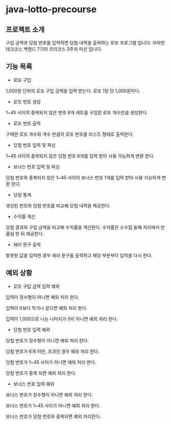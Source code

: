 # java-lotto-precourse
## 프로젝트 소개
구입 금액과 당첨 번호를 입력하면 당첨 내역을 출력하는 로또 프로그램 입니다. 
우아한 테크코스 백엔드 7기의 프리코스 3주차 미션 입니다.
## 기능 목록
- 로또 구입

1,000원 단위의 로또 구입 금액을 입력 받는다. 로또 1장 당 1,000원이다.

- 로또 번호 생성

1~45 사이의 중복되지 않은 번호 6개 세트를 구입한 로또 개수만큼 생성한다.

- 로또 번호 출력

구매한 로또 개수와 개수 만큼의 로또 번호를 리스트 형태로 출력한다.

- 당첨 번호 입력 및 파싱

1~45 사이의 중복되지 않은 당첨 번호 6개를 입력 받아 사용 가능하게 변환 한다.

- 보너스 번호 입력 및 파싱

당첨 번호와 중복되지 않은 1~45 사이의 보너스 번호 1개를 입력 받아 사용 가능하게 변환 한다.

- 당첨 통계

생성된 번호와 당첨 번호를 비교해 당첨 내역을 제공한다.

- 수익률 계산

당첨 결과와 구입 금액을 비교해 수익률을 계산한다. 수익률은 소수점 둘째 자리에서 반올림 한 뒤 제공한다.

- 에러 문구 출력

잘못된 값을 입력한 경우 에러 문구를 출력하고 해당 부분부터 입력을 다시 한다.

## 예외 상황
- 로또 구입 금액 입력 예외

입력이 정수형이 아니면 예외 처리 한다.

입력이 0보다 작거나 같으면 예외 처리 한다.

입력이 1,000으로 나눈 나머지가 0이 아니면 예외 처리 한다.

- 당첨 번호 입력 예외

당첨 번호가 정수형이 아니면 예외 처리 한다.

당첨 번호가 6개 미만, 초과인 경우 예외 처리 한다.

당첨 번호가 1~45 사이가 아니면 예외 처리 한다.

당첨 번호가 중복 되면 예외 처리 한다.

- 보너스 번호 입력 예외

보너스 번호가 정수형이 아니면 예외 처리 한다.

보너스 번호가 1~45 사이가 아니면 예외 처리 한다.

보너스 번호가 당첨 번호와 중복되면 예외 처리한다.
